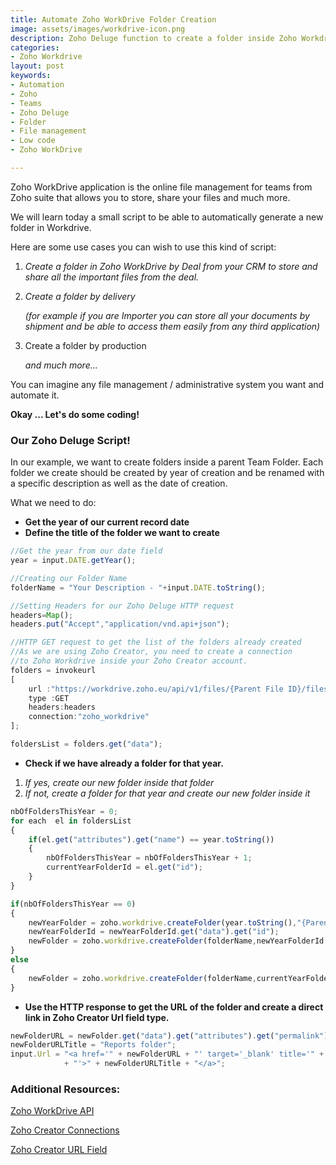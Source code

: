 ```yaml
---
title: Automate Zoho WorkDrive Folder Creation
image: assets/images/workdrive-icon.png
description: Zoho Deluge function to create a folder inside Zoho Workdrive.
categories:
- Zoho Workdrive
layout: post
keywords:
- Automation
- Zoho
- Teams
- Zoho Deluge
- Folder
- File management
- Low code
- Zoho WorkDrive

---
```

Zoho WorkDrive application is the online file management for teams from Zoho suite that allows you to store, share your files and much more.

We will learn today a small script to be able to automatically generate a new folder in Workdrive.

Here are some use cases you can wish to use this kind of script:

1. _Create a folder in Zoho WorkDrive by Deal from your CRM to store and share all the important files from the deal._
2. _Create a folder by delivery_

   _(for example if you are Importer you can store all your documents by shipment and be able to access them easily from any third application)_
3. Create a folder by production

   _and much more..._

You can imagine any file management / administrative system you want and automate it.

**Okay ... Let's do some coding!**

### Our Zoho Deluge Script!

In our example, we want to create folders inside a parent Team Folder. Each folder we create should be created by year of creation and be renamed with a specific description as well as the date of creation.

What we need to do:

* **Get the year of our current record date**
* **Define the title of the folder we want to create**

```javascript
//Get the year from our date field
year = input.DATE.getYear();

//Creating our Folder Name 
folderName = "Your Description - "+input.DATE.toString();

//Setting Headers for our Zoho Deluge HTTP request
headers=Map();
headers.put("Accept","application/vnd.api+json");

//HTTP GET request to get the list of the folders already created
//As we are using Zoho Creator, you need to create a connection
//to Zoho Workdrive inside your Zoho Creator account.
folders = invokeurl
[
	url :"https://workdrive.zoho.eu/api/v1/files/{Parent File ID}/files"
	type :GET
	headers:headers
	connection:"zoho_workdrive"
];

foldersList = folders.get("data");
```

* **Check if we have already a folder for that year.**

1. _If yes, create our new folder inside that folder_
2. _If not, create a folder for that year and create our new folder inside it_

```javascript
nbOfFoldersThisYear = 0;
for each  el in foldersList
{
	if(el.get("attributes").get("name") == year.toString())
	{
		nbOfFoldersThisYear = nbOfFoldersThisYear + 1;
      	currentYearFolderId = el.get("id");
	}
}

if(nbOfFoldersThisYear == 0)
{
	newYearFolder = zoho.workdrive.createFolder(year.toString(),"{Parent File ID}","zoho_workdrive");
	newYearFolderId = newYearFolderId.get("data").get("id");
	newFolder = zoho.workdrive.createFolder(folderName,newYearFolderId,"zoho_workdrive");
}
else
{
	newFolder = zoho.workdrive.createFolder(folderName,currentYearFolderId,"zoho_workdrive");
}
```

* **Use the HTTP response to get the URL of the folder and create a direct link in Zoho Creator Url field type.**

```javascript
newFolderURL = newFolder.get("data").get("attributes").get("permalink");
newFolderURLTitle = "Reports folder";
input.Url = "<a href='" + newFolderURL + "' target='_blank' title='" + newFolderURL 
  			+ "'>" + newFolderURLTitle + "</a>";
```

### Additional Resources:

[Zoho WorkDrive API](https://workdrive.zoho.com/apidocs/v1/overview "Zoho WorkDrive API")

[Zoho Creator Connections](https://www.zoho.com/creator/newhelp/account-setup/understand-connections.html "Zoho Creator Connections")

[Zoho Creator URL Field](https://help.zoho.com/portal/en/kb/creator/developer-guide/forms/add-and-manage-fields/articles/fields-url-understand#Examples "Zoho Creator URL Field")